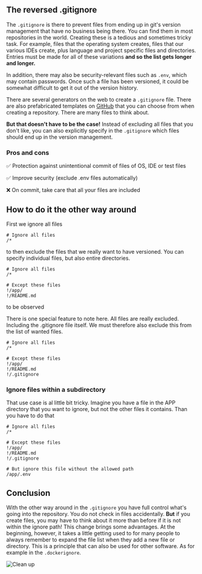 ## The reversed .gitignore

The `.gitignore` is there to prevent files from ending up in git's version management that have no business being there. You can find them in most repositories in the world.
Creating these is a tedious and sometimes tricky task.
For example, files that the operating system creates, files that our various IDEs create, plus language and project specific files and directories. Entries must be made for all of these variations  **and so the list gets longer and longer.**

In addition, there may also be security-relevant files such as `.env`, which may contain passwords. Once such a file has been versioned, it could be somewhat difficult to get it out of the version history.

There are several generators on the web to create a `.gitignore` file. There are also prefabricated templates on  [GitHub](https://github.com)  that you can choose from when creating a repository.
There are many files to think about. 

**But that doesn't have to be the case!** Instead of excluding all files that you don't like, you can also explicitly specify in the `.gitignore` which files should end up in the version management.

### Pros and cons

✅ Protection against unintentional commit of files of OS, IDE or test files

✅ Improve security (exclude .env files automatically)

❌ On commit, take care that all your files are included

## How to do it the other way around

First we ignore all files
```
# Ignore all files
/*
```

to then exclude the files that we really want to have versioned. You can specify individual files, but also entire directories.
```
# Ignore all files
/*

# Except these files
!/app/
!/README.md
```

to be observed

There is one special feature to note here. All files are really excluded. Including the .gitignore file itself. We must therefore also exclude this from the list of wanted files.
```
# Ignore all files
/*

# Except these files
!/app/
!/README.md
!/.gitignore
```

### Ignore files within a subdirectory

That use case is al little bit tricky. Imagine you have a file in the APP directory that you want to ignore, but not the other files it contains. Than you have to do that
```
# Ignore all files
/*

# Except these files
!/app/
!/README.md
!/.gitignore

# But ignore this file without the allowed path
/app/.env
```



## Conclusion

With the other way around in the `.gitignore` you have full control what's going into the repository. You do not check in files accidentally. **But** if you create files, you may have to think about it more than before if it is not within the ignore path!
This change brings some advantages. At the beginning, however, it takes a little getting used to for many people to always remember to expand the file list when they add a new file or directory.
This is a principle that can also be used for other software. As for example in the `.dockerignore`.


![Clean up](https://i.giphy.com/media/26gscNQHswYio5RBu/giphy-downsized-large.gif)

